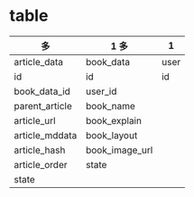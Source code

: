 # table

| 多 | 1              多 | 1 |
| --- | --- | --- |
| article_data | book_data | user |
| id | id |id
| book_data_id | user_id |
| parent_article | book_name |
| article_url | book_explain |
| article_mddata | book_layout |
| article_hash | book_image_url |
| article_order | state |
| state | |

